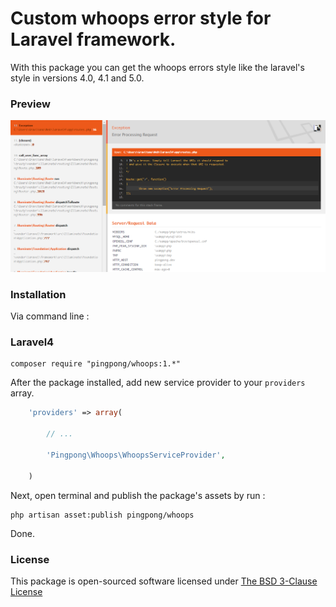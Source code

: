 Custom whoops error style for Laravel framework.
======

With this package you can get the whoops errors style like the laravel's style in versions 4.0, 4.1 and 5.0.

### Preview

[![Whoops](https://raw.githubusercontent.com/pingpong-labs/whoops/master/shots/whoops.png)](https://raw.githubusercontent.com/pingpong-labs/whoops/master/shots/whoops.png)

### Installation

Via command line :

### Laravel4
```
composer require "pingpong/whoops:1.*"
```

After the package installed, add new service provider to your `providers` array.

```php
	'providers' => array(

		// ... 

		'Pingpong\Whoops\WhoopsServiceProvider',

	)
``` 

Next, open terminal and publish the package's assets by run : 

```
php artisan asset:publish pingpong/whoops
```

Done.

### License

This package is open-sourced software licensed under [The BSD 3-Clause License](http://opensource.org/licenses/BSD-3-Clause)
